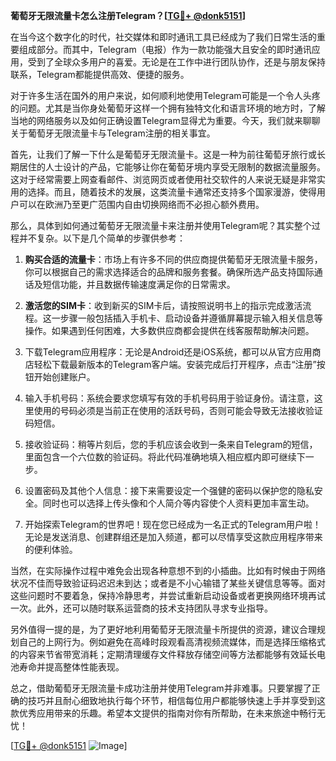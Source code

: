 **葡萄牙无限流量卡怎么注册Telegram？[[TG💪+ @donk5151](https://t.me/s/donk5151)]**

在当今这个数字化的时代，社交媒体和即时通讯工具已经成为了我们日常生活的重要组成部分。而其中，Telegram（电报）作为一款功能强大且安全的即时通讯应用，受到了全球众多用户的喜爱。无论是在工作中进行团队协作，还是与朋友保持联系，Telegram都能提供高效、便捷的服务。

对于许多生活在国外的用户来说，如何顺利地使用Telegram可能是一个令人头疼的问题。尤其是当你身处葡萄牙这样一个拥有独特文化和语言环境的地方时，了解当地的网络服务以及如何正确设置Telegram显得尤为重要。今天，我们就来聊聊关于葡萄牙无限流量卡与Telegram注册的相关事宜。

首先，让我们了解一下什么是葡萄牙无限流量卡。这是一种为前往葡萄牙旅行或长期居住的人士设计的产品，它能够让你在葡萄牙境内享受无限制的数据流量服务。这对于经常需要上网查看邮件、浏览网页或者使用社交软件的人来说无疑是非常实用的选择。而且，随着技术的发展，这类流量卡通常还支持多个国家漫游，使得用户可以在欧洲乃至更广范围内自由切换网络而不必担心额外费用。

那么，具体到如何通过葡萄牙无限流量卡来注册并使用Telegram呢？其实整个过程并不复杂。以下是几个简单的步骤供参考：

1. **购买合适的流量卡**：市场上有许多不同的供应商提供葡萄牙无限流量卡服务，你可以根据自己的需求选择适合的品牌和服务套餐。确保所选产品支持国际通话及短信功能，并且数据传输速度满足你的日常需求。

2. **激活您的SIM卡**：收到新买的SIM卡后，请按照说明书上的指示完成激活流程。这一步骤一般包括插入手机卡、启动设备并遵循屏幕提示输入相关信息等操作。如果遇到任何困难，大多数供应商都会提供在线客服帮助解决问题。

3. 下载Telegram应用程序：无论是Android还是iOS系统，都可以从官方应用商店轻松下载最新版本的Telegram客户端。安装完成后打开程序，点击“注册”按钮开始创建账户。

4. 输入手机号码：系统会要求您填写有效的手机号码用于验证身份。请注意，这里使用的号码必须是当前正在使用的活跃号码，否则可能会导致无法接收验证码短信。

5. 接收验证码：稍等片刻后，您的手机应该会收到一条来自Telegram的短信，里面包含一个六位数的验证码。将此代码准确地填入相应框内即可继续下一步。

6. 设置密码及其他个人信息：接下来需要设定一个强健的密码以保护您的隐私安全。同时也可以选择上传头像和个人简介等内容使个人资料更加丰富生动。

7. 开始探索Telegram的世界吧！现在您已经成为一名正式的Telegram用户啦！无论是发送消息、创建群组还是加入频道，都可以尽情享受这款应用程序带来的便利体验。

当然，在实际操作过程中难免会出现各种意想不到的小插曲。比如有时候由于网络状况不佳而导致验证码迟迟未到达；或者是不小心输错了某些关键信息等等。面对这些问题时不要着急，保持冷静思考，并尝试重新启动设备或者更换网络环境再试一次。此外，还可以随时联系运营商的技术支持团队寻求专业指导。

另外值得一提的是，为了更好地利用葡萄牙无限流量卡所提供的资源，建议合理规划自己的上网行为。例如避免在高峰时段观看高清视频流媒体，而是选择压缩格式的内容来节省带宽消耗；定期清理缓存文件释放存储空间等方法都能够有效延长电池寿命并提高整体性能表现。

总之，借助葡萄牙无限流量卡成功注册并使用Telegram并非难事。只要掌握了正确的技巧并且耐心细致地执行每个环节，相信每位用户都能够快速上手并享受到这款优秀应用带来的乐趣。希望本文提供的指南对你有所帮助，在未来旅途中畅行无忧！

[[TG💪+ @donk5151](https://t.me/s/donk5151) ![Image](https://i.postimg.cc/rwNCRYN7/Snipaste-2025-04-30-17-27-05.png)]